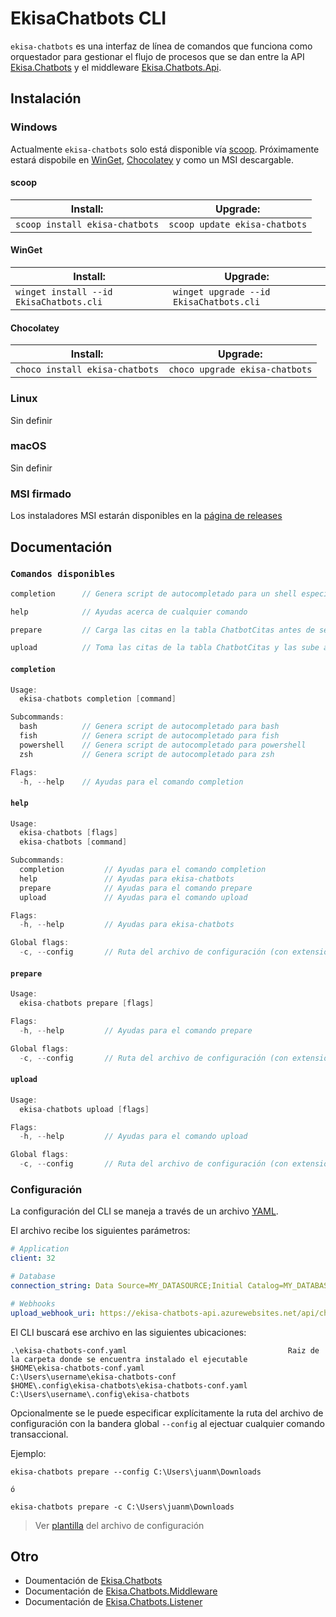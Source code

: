 # **EkisaChatbots CLI**

`ekisa-chatbots` es una interfaz de línea de comandos que funciona como orquestador para gestionar el flujo de procesos que se dan entre la API [Ekisa.Chatbots](https://github.com/Ekisa-Team/Ekisa.Chatbots) y el middleware [Ekisa.Chatbots.Api](https://github.com/Ekisa-Team/Ekisa.Chatbots.Api).

## **Instalación**

### Windows

Actualmente `ekisa-chatbots` solo está disponible vía [scoop](https://scoop.sh/). Próximamente estará dispobile en [WinGet](https://github.com/microsoft/winget-cli), [Chocolatey](https://chocolatey.org) y como un MSI descargable.

#### scoop

| Install:                       | Upgrade:                      |
| ------------------------------ | ----------------------------- |
| `scoop install ekisa-chatbots` | `scoop update ekisa-chatbots` |

#### WinGet

| Install:                                | Upgrade:                                |
| --------------------------------------- | --------------------------------------- |
| `winget install --id EkisaChatbots.cli` | `winget upgrade --id EkisaChatbots.cli` |

#### Chocolatey

| Install:                       | Upgrade:                       |
| ------------------------------ | ------------------------------ |
| `choco install ekisa-chatbots` | `choco upgrade ekisa-chatbots` |

### Linux

Sin definir

### macOS

Sin definir

### MSI firmado

Los instaladores MSI estarán disponibles en la [página de releases](https://github.com/Ekisa-Team/ekisa-chatbots-cli/releases/latest)

## **Documentación**

### `Comandos disponibles`

```go
completion      // Genera script de autocompletado para un shell especificado

help            // Ayudas acerca de cualquier comando

prepare         // Carga las citas en la tabla ChatbotCitas antes de ser subidas

upload          // Toma las citas de la tabla ChatbotCitas y las sube a la nube
```

#### `completion`

```go
Usage:
  ekisa-chatbots completion [command]

Subcommands:
  bash          // Genera script de autocompletado para bash
  fish          // Genera script de autocompletado para fish
  powershell    // Genera script de autocompletado para powershell
  zsh           // Genera script de autocompletado para zsh

Flags:
  -h, --help    // Ayudas para el comando completion
```

#### `help`

```go
Usage:
  ekisa-chatbots [flags]
  ekisa-chatbots [command]

Subcommands:
  completion         // Ayudas para el comando completion
  help               // Ayudas para ekisa-chatbots
  prepare            // Ayudas para el comando prepare
  upload             // Ayudas para el comando upload

Flags:
  -h, --help         // Ayudas para ekisa-chatbots

Global flags:
  -c, --config       // Ruta del archivo de configuración (con extensión)
```

#### `prepare`

```go
Usage:
  ekisa-chatbots prepare [flags]

Flags:
  -h, --help         // Ayudas para el comando prepare

Global flags:
  -c, --config       // Ruta del archivo de configuración (con extensión)
```

#### `upload`

```go
Usage:
  ekisa-chatbots upload [flags]

Flags:
  -h, --help         // Ayudas para el comando upload

Global flags:
  -c, --config       // Ruta del archivo de configuración (con extensión)
```

### **Configuración**

La configuración del CLI se maneja a través de un archivo [YAML](https://es.wikipedia.org/wiki/YAML).

El archivo recibe los siguientes parámetros:

```yaml
# Application
client: 32

# Database
connection_string: Data Source=MY_DATASOURCE;Initial Catalog=MY_DATABASE;Integrated Security=True

# Webhooks
upload_webhook_uri: https://ekisa-chatbots-api.azurewebsites.net/api/chatbotcita/create
```

El CLI buscará ese archivo en las siguientes ubicaciones:

```shell
.\ekisa-chatbots-conf.yaml                                    Raiz de la carpeta donde se encuentra instalado el ejecutable
$HOME\ekisa-chatbots-conf.yaml                                C:\Users\username\ekisa-chatbots-conf
$HOME\.config\ekisa-chatbots\ekisa-chatbots-conf.yaml         C:\Users\username\.config\ekisa-chatbots
```

Opcionalmente se le puede especificar explícitamente la ruta del archivo de configuración con la bandera global `--config` al ejectuar cualquier comando transaccional.

Ejemplo:

```
ekisa-chatbots prepare --config C:\Users\juanm\Downloads

ó

ekisa-chatbots prepare -c C:\Users\juanm\Downloads
```

> Ver [plantilla](https://github.com/Ekisa-Team/ekisa-chatbots-cli/blob/main/examples/config.yaml) del archivo de configuración

## **Otro**

- Doumentación de [Ekisa.Chatbots](https://github.com/Ekisa-Team/Ekisa.Chatbots)
- Documentación de [Ekisa.Chatbots.Middleware](https://github.com/Ekisa-Team/Ekisa.Chatbots.Api)
- Documentación de [Ekisa.Chatbots.Listener](https://github.com/Ekisa-Team/Ekisa.Chatbots.Listener)
